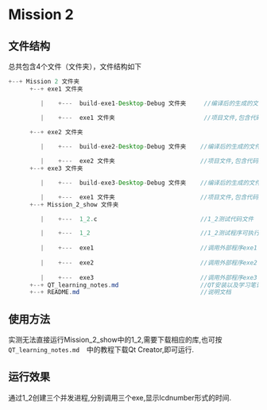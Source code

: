 # Mission 2

## 文件结构

总共包含4个文件（文件夹），文件结构如下

```java
+--+ Mission 2 文件夹
      +--+ exe1 文件夹

         |    +---  build-exe1-Desktop-Debug 文件夹     //编译后的生成的文件夹,包含可执行文件exe1

         |    +---  exe1 文件夹                         //项目文件,包含代码文件
    
      +--+ exe2 文件夹

         |    +---  build-exe2-Desktop-Debug 文件夹    //编译后的生成的文件夹,包含可执行文件exe2

         |    +---  exe2 文件夹                        //项目文件,包含代码文件
      +--+ exe3 文件夹

         |    +---  build-exe3-Desktop-Debug 文件夹    //编译后的生成的文件夹,包含可执行文件exe3

         |    +---  exe1 文件夹                        //项目文件,包含代码文件
      +--+ Mission_2_show 文件夹

         |    +---  1_2.c                             //1_2测试代码文件

         |    +---  1_2                               //1_2测试程序可执行文件
         
         |    +---  exe1                              //调用外部程序exe1
    
         |    +---  exe2                              //调用外部程序exe2
    
         |    +---  exe3                              //调用外部程序exe3
      +--+ QT_learning_notes.md                       //QT安装以及学习笔记
      +--+ README.md                                  //说明文档  
```

## 使用方法

实测无法直接运行Mission_2_show中的1_2,需要下载相应的库,也可按`QT_learning_notes.md  `中的教程下载Qt Creator,即可运行.

## 运行效果

通过1_2创建三个并发进程,分别调用三个exe,显示lcdnumber形式的时间.